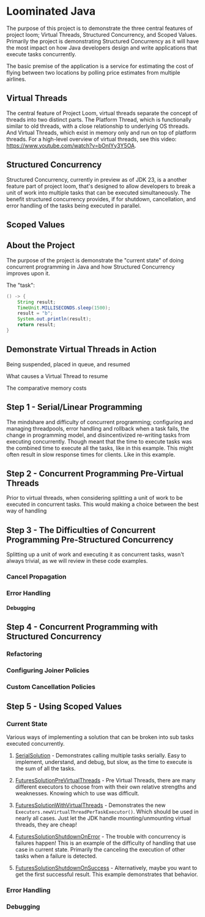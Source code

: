 # Loominated Java

The purpose of this project is to demonstrate the three central features of project loom; Virtual Threads, Structured Concurrency, and Scoped Values. Primarily the project is demonstrating Structured Concurrency as it will have the most impact on how Java developers design and write applications that execute tasks concurrently. 

The basic premise of the application is a service for estimating the cost of flying between two locations by polling price estimates from multiple airlines. 

## Virtual Threads

The central feature of Project Loom, virtual threads separate the concept of threads into two distinct parts. The Platform Thread, which is functionally similar to old threads, with a close relationship to underlying OS threads. And Virtual Threads, which exist in memory only and run on top of platform threads. For a high-level overview of virtual threads, see this video: https://www.youtube.com/watch?v=bOnIYy3Y5OA.  

## Structured Concurrency

Structured Concurrency, currently in preview as of JDK 23, is a another feature part of project loom, that's designed to allow developers to break a unit of work into multiple tasks that can be executed simultaneously. The benefit structured concurrency provides, if for shutdown, cancellation, and error handling of the tasks being executed in parallel. 

## Scoped Values


## About the Project

The purpose of the project is demonstrate the "current state" of doing concurrent programming in Java and how Structured Concurrency improves upon it.

The "task":

```java
() -> {
	String result;
	TimeUnit.MILLISECONDS.sleep(1500);
	result = "b";
	System.out.println(result);
	return result;
}
```

## Demonstrate Virtual Threads in Action 

Being suspended, placed in queue, and resumed

What causes a Virtual Thread to resume

The comparative memory costs


## Step 1 - Serial/Linear Programming

The mindshare and difficulty of concurrent programming; configuring and managing threadpools, error handling and rollback when a task fails, the change in programming model, and disincentivized re-writing tasks from executing concurrently. Though meant that the time to execute tasks was the combined time to execute all the tasks, like in this example. This might often result in slow response times for clients. Like in this example. 

## Step 2 - Concurrent Programming Pre-Virtual Threads

Prior to virtual threads, when considering splitting a unit of work to be executed in concurrent tasks. This would making a choice between the best way of handling 

## Step 3 - The Difficulties of Concurrent Programming Pre-Structured Concurrency

Splitting up a unit of work and executing it as concurrent tasks, wasn't always trivial, as we will review in these code examples. 

### Cancel Propagation

### Error Handling

#### Debugging


## Step 4 - Concurrent Programming with Structured Concurrency

### Refactoring

### Configuring Joiner Policies

### Custom Cancellation Policies



## Step 5 - Using Scoped Values


### Current State

Various ways of implementing a solution that can be broken into sub tasks executed concurrently. 

1. [SerialSolution](src/main/java/com/fly/us/SerialSolution.java) - Demonstrates calling multiple tasks serially. Easy to implement, understand, and debug, but slow, as the time to execute is the sum of all the tasks. 

2. [FuturesSolutionPreVirtualThreads](src/main/java/com/fly/us/FuturesSolutionPreVirtualThreads.java) - Pre Virtual Threads, there are many different executors to choose from with their own relative strengths and weaknesses. Knowing which to use was difficult.

3. [FuturesSolutionWithVirtualThreads](src/main/java/com/fly/us/FuturesSolutionWithVirtualThreads.java) - Demonstrates the new `Executors.newVirtualThreadPerTaskExecutor()`. Which should be used in nearly all cases. Just let the JDK handle mounting/unmounting virtual threads, they are cheap!

4. [FuturesSolutionShutdownOnError](src/main/java/com/fly/us/FuturesSolutionShutdownOnError.java) - The trouble with concurrency is failures happen! This is an example of the difficulty of handling that use case in current state. Primarily the canceling the execution of other tasks when a failure is detected. 

4. [FuturesSolutionShutdownOnSuccess](src/main/java/com/fly/us/FuturesSolutionShutdownOnSuccess.java) - Alternatively, maybe you want to get the first successful result. This example demonstrates that behavior. 

### Error Handling

### Debugging


